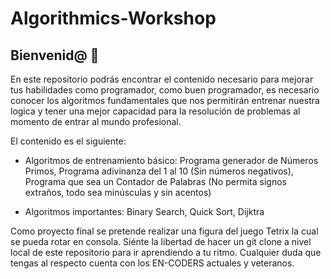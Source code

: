 # Algorithmics-Workshop

## Bienvenid@ 👋

En este repositorio podrás encontrar el contenido necesario para mejorar tus habilidades como programador, como buen programador, es necesario conocer los algoritmos fundamentales que nos permitirán entrenar nuestra logica y tener una mejor capacidad para la resolución de problemas al momento de entrar al mundo profesional.

El contenido es el siguiente:

- Algoritmos de entrenamiento básico: Programa generador de Números Primos, Programa adivinanza del 1 al 10 (Sin números negativos), Programa que sea un Contador de Palabras (No permita signos extraños, todo sea minúsculas y sin acentos)

- Algoritmos importantes: Binary Search, Quick Sort, Dijktra

Como proyecto final se pretende realizar una figura del juego Tetrix la cual se pueda rotar en consola. Siénte la libertad de hacer un git clone a nivel local de este repositorio para ir aprendiendo a tu ritmo. Cualquier duda que tengas al respecto cuenta con los EN-CODERS actuales y veteranos.
